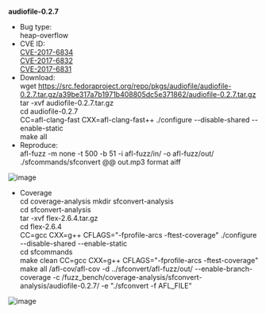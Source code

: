 **audiofile-0.2.7**     
* Bug type:     
heap-overflow    
* CVE ID:     
[CVE-2017-6834](https://cve.mitre.org/cgi-bin/cvename.cgi?name=CVE-2017-6834)     
[CVE-2017-6832](https://cve.mitre.org/cgi-bin/cvename.cgi?name=CVE-2017-6832)      
[CVE-2017-6831](https://cve.mitre.org/cgi-bin/cvename.cgi?name=CVE-2017-6831)    
* Download:     
wget https://src.fedoraproject.org/repo/pkgs/audiofile/audiofile-0.2.7.tar.gz/a39be317a7b1971b408805dc5e371862/audiofile-0.2.7.tar.gz    
tar -xvf audiofile-0.2.7.tar.gz     
cd audiofile-0.2.7     
CC=afl-clang-fast CXX=afl-clang-fast++ ./configure --disable-shared --enable-static    
make all    
* Reproduce:     
afl-fuzz -m none -t 500 -b 51 -i afl-fuzz/in/ -o afl-fuzz/out/ ./sfcommands/sfconvert @@ out.mp3 format aiff    

![image](https://user-images.githubusercontent.com/76025773/203090553-bf80f352-c069-4652-b71a-1222454c1696.png)

* Coverage      
cd coverage-analysis
mkdir sfconvert-analysis          
cd sfconvert-analysis       
tar -xvf flex-2.6.4.tar.gz              
cd flex-2.6.4                     
CC=gcc CXX=g++ CFLAGS="-fprofile-arcs -ftest-coverage" ./configure --disable-shared --enable-static                  
cd sfcommands               
make clean
CC=gcc CXX=g++ CFLAGS="-fprofile-arcs -ftest-coverage" make all
/afl-cov/afl-cov -d ../sfconvert/afl-fuzz/out/ --enable-branch-coverage -c /fuzz_bench/coverage-analysis/sfconvert-analysis/audiofile-0.2.7/ -e "./sfconvert -f AFL_FILE"     

![image](https://user-images.githubusercontent.com/76025773/221090924-f239eb0b-f28e-4baf-9e48-44a8d42f498a.png)

